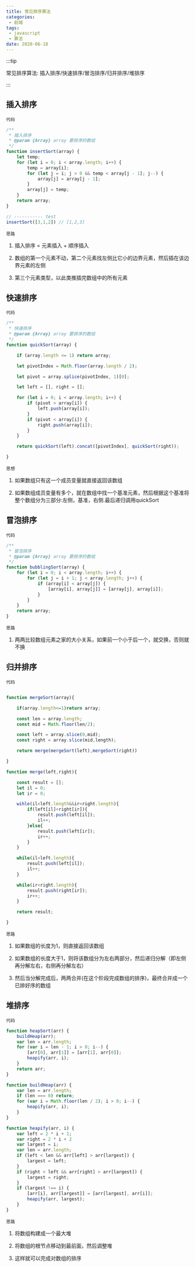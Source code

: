 ```yaml
---
title: 常见排序算法
categories:
 - 前端
tags:
 - javascript 
 - 算法
date: 2020-06-18
---
```



:::tip

常见排序算法: 插入排序/快速排序/冒泡排序/归并排序/堆排序

:::


<!-- more -->

## 插入排序
`代码`
```js
/**
 * 插入排序
 * @param {Array} array 要排序的数组
 */
function insertSort(array) {
    let temp;
    for (let i = 0; i < array.length; i++) {
        temp = array[i];
        for (let j = i; j > 0 && temp < array[j - 1]; j--) {
            array[j] = array[j - 1];
        }
        array[j] = temp;
    }
    return array;
}

// ----------- test
insertSort([3,1,2]) // [1,2,3]
```

`思路`

1. 插入排序 = 元素插入 + 顺序插入

2. 数组的第一个元素不动，第二个元素找左侧比它小的边界元素，然后插在该边界元素的左侧

3. 第三个元素类型，以此类推插完数组中的所有元素


## 快速排序
`代码`
```js
/**
 * 快速排序
 * @param {Array} array 要排序的数组
 */
function quickSort(array) {

    if (array.length <= 1) return array;

    let pivotIndex = Math.floor(array.length / 2);

    let pivot = array.splice(pivotIndex, 1)[0];

    let left = [], right = [];

    for (let i = 0; i < array.length; i++) {
        if (pivot > array[i]) {
            left.push(array[i]);
        }
        if (pivot < array[i]) {
            right.push(array[i]);
        }
    }

    return quickSort(left).concat([pivotIndex], quickSort(right));

}
```

`思想`

1. 如果数组只有这一个成员变量就直接返回该数组

2. 如果数组成员变量有多个，就在数组中找一个基准元素，然后根据这个基准将整个数组分为三部分:左侧，基准，右侧.最后递归调用quickSort

## 冒泡排序
`代码`
```js
/**
 * 冒泡排序
 * @param {Array} array 要排序的数组
 */
function bubblingSort(array) {
    for (let i = 0; i < array.length; i++) {
        for (let j = i + 1; j < array.length; j++) {
            if (array[i] < array[j]) {
                [array[i], array[j]] = [array[j], array[i]];
            }
        }
    }
    return array;
}
```
`思路`

1. 两两比较数组元素之家的大小关系，如果前一个小于后一个，就交换，否则就不换


## 归并排序
`代码`
```js

function mergeSort(array){

    if(array.length<=1)return array;

    const len = array.length;
    const mid = Math.floor(len/2);

    const left = array.slice(0,mid);
    const right = array.slice(mid,length);

    return merge(mergeSort(left),mergeSort(right))

}

function merge(left,right){

    const result = [];
    let il = 0;
    let ir = 0;

    wihle(il<left.length&&ir<right.length){
        if(left[il]<right[ir]){
            result.push(left[il]);
            il++;
        }else{
            result.push(left[ir]);
            ir++;
        }
    }

    while(il<left.length){
        result.push(left[il]);
        il++;
    }

    while(ir<right.length){
        result.push(right[ir]);
        ir++;
    }

    return result;

}


```

`思路`

1. 如果数组的长度为1，则直接返回该数组

2. 如果数组的长度大于1，则将该数组分为左右两部分，然后递归分解（即左侧再分解左右，右侧再分解左右）

3. 然后当分解完成后，两两合并(在这个阶段完成数组的排序)，最终合并成一个已排好序的数组


## 堆排序
`代码`
```js
function heapSort(arr) {
    buildHeap(arr);
    var len = arr.length;
    for (var i = len - 1; i > 0; i--) {
        [arr[0], arr[1]] = [arr[1], arr[0]];
        heapify(arr, i);
    }
    return arr;
}

function buildHeap(arr) {
    var len = arr.length;
    if (len === 0) return;
    for (var i = Math.floor(len / 2); i > 0; i--) {
        heapify(arr, i);
    }
}

function heapify(arr, i) {
    var left = 2 * i + 1;
    var right = 2 * i + 2
    var largest = i;
    var len = arr.length;
    if (left < len && arr[left] > arr[largest]) {
        largest = left;
    }
    if (right < left && arr[right] > arr[largest]) {
        largest = right;
    }
    if (largest !== i) {
        [arr[i], arr[largest]] = [arr[largest], arr[i]];
        heapify(arr, largest);
    }
}
```

`思路`

1. 将数组构建成一个最大堆

2. 将数组的根节点移动到最前面，然后调整堆

3. 这样就可以完成对数组的排序


